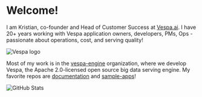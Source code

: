 # Welcome!

I am Kristian, co-founder and Head of Customer Success at [Vespa.ai](https://vespa.ai/).
I have 20+ years working with Vespa application owners, developers, PMs, Ops -
passionate about operations, cost, and serving quality!

![Vespa logo](https://vespa.ai/assets/vespa-logo-color.png)

Most of my work is in the [vespa-engine](https://github.com/vespa-engine) organization,
where we develop Vespa, the Apache 2.0-licensed open source big data serving engine.
My favorite repos are [documentation](https://github.com/vespa-engine/documentation/) and
[sample-apps](https://github.com/vespa-engine/sample-apps)!

![GitHub Stats](https://github-readme-stats.vercel.app/api?username=kkraune)

<!--
**kkraune/kkraune** is a ✨ _special_ ✨ repository because its `README.md` (this file) appears on your GitHub profile.

Here are some ideas to get you started:

- 🔭 I’m currently working on ...
- 🌱 I’m currently learning ...
- 👯 I’m looking to collaborate on ...
- 🤔 I’m looking for help with ...
- 💬 Ask me about ...
- 📫 How to reach me: ...
- 😄 Pronouns: ...
- ⚡ Fun fact: ...
-->
